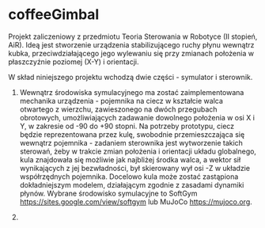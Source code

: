 # coffeeGimbal

Projekt zaliczeniowy z przedmiotu Teoria Sterowania w Robotyce (II stopień, AiR).
Ideą jest stworzenie urządzenia stabilizującego ruchy płynu wewnątrz kubka, przeciwdziałającego jego wylewaniu się przy zmianach położenia w płaszczyźnie poziomej (X-Y) i orientacji.

W skład niniejszego projektu wchodzą dwie części - symulator i sterownik.

1. Wewnątrz środowiska symulacyjnego ma zostać zaimplementowana mechanika urządzenia - pojemnika na ciecz w kształcie walca otwartego z wierzchu, zawieszonego na dwóch przegubach obrotowych, umożliwiających zadawanie dowolnego położenia w osi X i Y, w zakresie od -90 do +90 stopni. Na potrzeby prototypu, ciecz będzie reprezentowana przez kulę, swobodnie przemieszczająca się wewnątrz pojemnika - zadaniem sterownika jest wytworzenie takich sterowań, żeby w trakcie zmian położenia i orientacji układu globalnego, kula znajdowała się możliwie jak najbliżej środka walca, a wektor sił wynikających z jej bezwładności, był skierowany wył osi -Z w układzie współrzędnych pojemnika. Docelowo kula może zostać zastąpiona dokładniejszym modelem, działającym zgodnie z zasadami dynamiki płynów. Wybrane środowisko symulacyjne to SoftGym https://sites.google.com/view/softgym lub MuJoCo https://mujoco.org.

2. 
